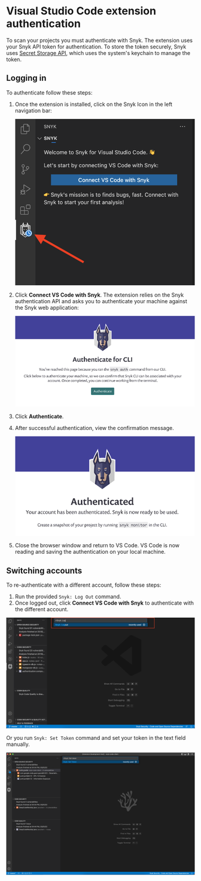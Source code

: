 # Visual Studio Code extension authentication

To scan your projects you must authenticate with Snyk. The extension uses your Snyk API token for authentication. To store the token securely, Snyk uses [Secret Storage API](https://code.visualstudio.com/api/references/vscode-api#SecretStorage), which uses the system's keychain to manage the token.

## Logging in

To authenticate follow these steps:

1.  Once the extension is installed, click on the Snyk Icon in the left navigation bar:

    <img src="../../.gitbook/assets/image (162) (1) (1) (1) (1) (1) (1) (1) (1) (1) (1) (1) (1) (1) (1).png" alt="" data-size="original">
2.  Click **Connect VS Code with Snyk**. The extension relies on the Snyk authentication API and asks you to authenticate your machine against the Snyk web application:

    <img src="../../.gitbook/assets/image (147) (1) (1) (1) (1) (1) (1) (1) (1) (1) (1) (1) (1).png" alt="" data-size="original">
3. Click **Authenticate**.
4.  After successful authentication, view the confirmation message.

    <img src="../../.gitbook/assets/image (154) (1) (1) (1).png" alt="" data-size="original">
5. Close the browser window and return to VS Code. VS Code is now reading and saving the authentication on your local machine.

## Switching accounts

To re-authenticate with a different account, follow these steps:

1. Run the provided `Snyk: Log Out` command.
2. Once logged out, click **Connect VS Code with Snyk** to authenticate with the different account.

![Snyk: Log Out](<../../.gitbook/assets/logging-out-command (1).png>)

Or you run `Snyk: Set Token` command and set your token in the text field manually.

![Set token manually](<../../.gitbook/assets/image (224).png>)
